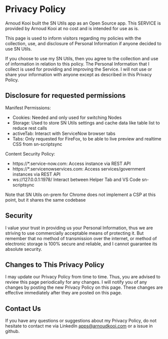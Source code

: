 # Privacy Policy
Arnoud Kooi built the SN Utils app as an Open Source app. This SERVICE is provided by Arnoud Kooi at no cost and is intended for use as is.

This page is used to inform visitors regarding my policies with the collection, use, and disclosure of Personal Information if anyone decided to use SN Utils.

If you choose to use my SN Utils, then you agree to the collection and use of information in relation to this policy. The Personal Information that I collect is used for providing and improving the Service. I will not use or share your information with anyone except as described in this Privacy Policy.


## Disclosure for requested permissions
Manifest Permissions:
- Cookies: Needed and only used for switching Nodes  
- Storage: Used to store SN Utils settings and cache data like table list to reduce rest calls  
- activeTab: Interact with ServiceNow browser tabs  
- Tabs: Only requested for FireFox, to be able to live preview and realtime CSS from sn-scriptsync  

Content Security Policy:
- https://*.service-now.com: Access instance via REST API  
- https://*.servicenowservices.com: Access services/government instances via REST API
- ws://127.0.0.1:1978/	Interact between Helper Tab and VS Code sn-scriptsync  
 
Note that SN Utils on-prem for Chrome does not implement a CSP at this point, but it shares the same codebase

## Security
I value your trust in providing us your Personal Information, thus we are striving to use commercially acceptable means of protecting it. But remember that no method of transmission over the internet, or method of electronic storage is 100% secure and reliable, and I cannot guarantee its absolute security.

## Changes to This Privacy Policy
I may update our Privacy Policy from time to time. Thus, you are advised to review this page periodically for any changes. I will notify you of any changes by posting the new Privacy Policy on this page. These changes are effective immediately after they are posted on this page.

## Contact Us
If you have any questions or suggestions about my Privacy Policy, do not hesitate to contact me via LinkedIn apps@arnoudkooi.com or a issue in github.


